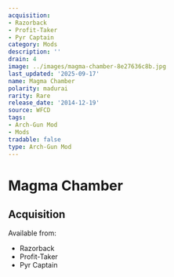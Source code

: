 ```yaml
---
acquisition:
- Razorback
- Profit-Taker
- Pyr Captain
category: Mods
description: ''
drain: 4
image: ../images/magma-chamber-8e27636c8b.jpg
last_updated: '2025-09-17'
name: Magma Chamber
polarity: madurai
rarity: Rare
release_date: '2014-12-19'
source: WFCD
tags:
- Arch-Gun Mod
- Mods
tradable: false
type: Arch-Gun Mod
---
```


# Magma Chamber

## Acquisition

Available from:
- Razorback
- Profit-Taker
- Pyr Captain

